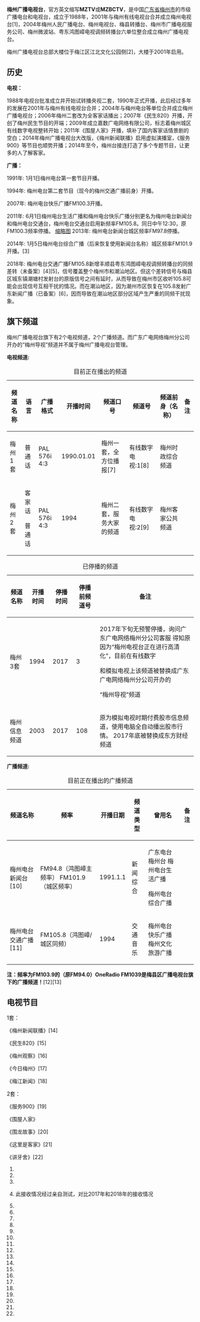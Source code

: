**梅州广播电视台**，官方英文缩写**MZTV**或**MZBCTV**，是中国[广东省](../Page/广东省.md "wikilink")[梅州市](../Page/梅州市.md "wikilink")的市级广播电台和电视台，成立于1988年，2001年与梅州有线电视台合并成立梅州电视台\[1\]，2004年梅州人民广播电台、梅州电视台、梅县转播台、梅州市广播电视服务公司、梅州微波站、粤东鸿图嶂电视调频转播台六单位整合成立梅州广播电视台。

梅州广播电视台总部大楼位于梅江区江北文化公园侧\[2\]，大楼于2001年启用。

## 历史

**电视：**

1988年电视台批准成立并开始试转播央视二套，1990年正式开播，此后经过多年的发展在2001年与梅州有线电视台合并；2004年与梅州电台等单位合并成立梅州广播电视台；2006年梅州二套改为全客家话播出；2007年《民生820》开播，开创了梅州民生节目的开端；2009年成立嘉数广电网络有限公司，标志着梅州城区有线数字电视整转开始；2011年《围屋人家》开播，填补了国内客家话情景剧的空白；2014年梅州广播电视台大改版，《梅州新闻联播》启用虚拟演播室，《服务900》等节目也顺势开播；2014年至今，梅州台接连打造了多个专题节目，让更多的人了解客家。

**广播：**

1991年: 1月1日梅州电台第一套节目开播。

1994年: 梅州电台第二套节目（现今的梅州交通广播前身）开播。

2007年: 梅州电台快乐广播FM100.3开播。

2011年: 6月1日梅州电台生活广播和梅州电台快乐广播分别更名为梅州电台新闻台和梅州电台交通台，梅州电台交通台启用新频率FM105.8。同日中午12:30，原FM100.3频率停播。 [缩略图](https://zh.wikipedia.org/wiki/File:梅州电台综合广播2014年节目表.jpg "fig:缩略图") 2013年: 梅州电台新闻台城区频率FM97.8停播。

2014年: 1月5日梅州电台综合广播（后来恢复使用新闻台名称）城区频率FM101.9开播。\[3\]

2018年: 梅州电台交通广播FM105.8新增丰顺县粤东鸿图嶂电视调频转播台的同频差转（未备案）\[4\]\[5\]，信号覆盖整个梅州市和潮汕地区。但这个差转信号与梅县区城东镇潮塘村发射台的原版信号之间有延时，从而导致在梅州市区收听105.8可能会出现信号互相干扰的情况。而在潮汕地区，因为潮州市区恢复在105.8发射广东新闻广播（已备案）\[6\]，因而导致在潮汕地区部分区域产生严重的同频干扰现象。

## 旗下频道

梅州广播电视台旗下有2个电视频道，2个广播频道。而广东广电网络梅州分公司开办的“梅州导视”频道并不属于梅州广播电视台管理。

**电视频道:**

<table>
<caption>目前正在播出的频道</caption>
<thead>
<tr class="header">
<th><p>频道名称</p></th>
<th><p>语言</p></th>
<th><p>广播格式</p></th>
<th><p>开播时间</p></th>
<th><p>频道口号</p></th>
<th><p>频道号</p></th>
<th><p>频道前身（名称）</p></th>
<th><p>备注</p></th>
</tr>
</thead>
<tbody>
<tr class="odd">
<td><p>梅州1套</p></td>
<td><p>普通话</p></td>
<td><p>PAL 576i 4:3</p></td>
<td><p>1990.01.01</p></td>
<td><p>梅州一套，全方位播报[7]</p></td>
<td><p>有线数字电视:1[8]</p></td>
<td><p>梅州时政综合频道</p></td>
<td></td>
</tr>
<tr class="even">
<td><p>梅州2套</p></td>
<td><p>客家话</p>
<p>普通话</p></td>
<td><p>PAL 576i 4:3</p></td>
<td><p>1994</p></td>
<td><p>梅州二套，服务大家的频道</p></td>
<td><p>有线数字电视:2[9]</p></td>
<td><p>梅州客家公共频道</p></td>
<td></td>
</tr>
</tbody>
</table>

<table>
<caption>已停播的频道</caption>
<thead>
<tr class="header">
<th><p>频道名称</p></th>
<th><p>开播时间</p></th>
<th><p>停播时间</p></th>
<th><p>停播前频道号</p></th>
<th><p>备注</p></th>
</tr>
</thead>
<tbody>
<tr class="odd">
<td><p>梅州3套</p></td>
<td><p>1994</p></td>
<td><p>2017</p></td>
<td><p>3</p></td>
<td><p>2017年下旬无预警停播，询问广东广电网络梅州分公司客服 得知原因为“梅州电视台正在进行高清化”，目前在有线数字</p>
<p>和模拟电视上该频道被替换成广东广电网络梅州分公司开办的</p>
<p>“梅州导视”频道</p></td>
</tr>
<tr class="even">
<td><p>梅州信息频道</p></td>
<td><p>2003</p></td>
<td><p>2017</p></td>
<td><p>108</p></td>
<td><p>原为模拟电视时期付费股市信息频道，使用电脑全自动播出股市行情。 2017年底被替换成东方财经频道</p></td>
</tr>
</tbody>
</table>

**广播频道:**

<table>
<caption>目前正在播出的广播频道</caption>
<thead>
<tr class="header">
<th><p>频道名称</p></th>
<th><p>频率</p></th>
<th><p>开播日期</p></th>
<th><p>频道类型</p></th>
<th><p>曾用名</p></th>
<th><p>备注</p></th>
</tr>
</thead>
<tbody>
<tr class="odd">
<td><p>梅州电台新闻台[10]</p></td>
<td><p>FM94.8（鸿图嶂主频率） FM101.9（城区频率）</p></td>
<td><p>1991.1.1</p></td>
<td><p>新闻综合</p></td>
<td><p>广东电台梅州台 梅州电台生活广播</p>
<p>梅州电台综合广播</p></td>
<td></td>
</tr>
<tr class="even">
<td><p>梅州电台交通广播[11]</p></td>
<td><p>FM105.8（鸿图嶂/城区同频）</p></td>
<td><p>1994</p></td>
<td><p>交通音乐</p></td>
<td><p>梅州电台快乐广播 梅州文化旅游广播</p></td>
<td></td>
</tr>
</tbody>
</table>

**注：频率为FM103.9的（原FM94.0）OneRadio FM1039是梅县区广播电视台旗下的广播频道！**\[12\]\[13\]

## 电视节目

1套：

《梅州新闻联播》\[14\]

《民生820》\[15\]

《梅州观察》\[16\]

《今日梅州》\[17\]

《梅江新闻》\[18\]

2套：

《服务900》\[19\]

《围屋人家》

《围龙故事》\[20\]

《这里是客家》\[21\]

《讲牙舍》\[22\]

<references />

1.

2.

3.

4.  此接收情况经过亲自测试，对比2017年和2018年的接收情况

5.

6.
7.

8.

9.
10.

11.

12.

13.

14.

15.
16.

17.
18.
19.

20.

21.
22.